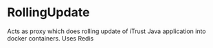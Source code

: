 # RollingUpdate
Acts as proxy which does rolling update of iTrust Java application into docker containers. Uses Redis
